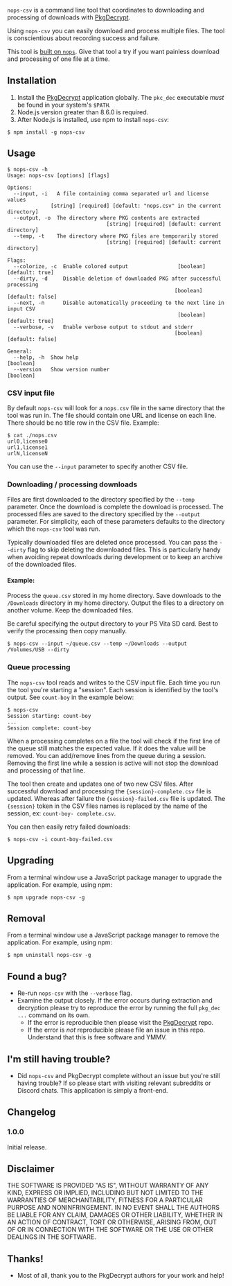 `nops-csv` is a command line tool that coordinates to downloading and processing
of downloads with [PkgDecrypt](https://github.com/weaknespase/PkgDecrypt/).

Using `nops-csv` you can easily download and process multiple files. The tool is
conscientious about recording success and failure.

This tool is [built on `nops`](https://www.npmjs.com/package/nops). Give that
tool a try if you want painless download and processing of one file at a time.

## Installation

1. Install the [PkgDecrypt](https://github.com/weaknespase/PkgDecrypt/)
application globally. The `pkc_dec` executable _must_ be found in your
system's `$PATH`.
2. Node.js version greater than 8.6.0 is required.
3. After Node.js is installed, use npm to install `nops-csv`:

```
$ npm install -g nops-csv
```

## Usage

```
$ nops-csv -h
Usage: nops-csv [options] [flags]

Options:
  --input, -i   A file containing comma separated url and license values
              [string] [required] [default: "nops.csv" in the current directory]
  --output, -o  The directory where PKG contents are extracted
                                [string] [required] [default: current directory]
  --temp, -t    The directory where PKG files are temporarily stored
                                [string] [required] [default: current directory]

Flags:
  --colorize, -c  Enable colored output                [boolean] [default: true]
  --dirty, -d     Disable deletion of downloaded PKG after successful processing
                                                      [boolean] [default: false]
  --next, -n      Disable automatically proceeding to the next line in input CSV
                                                       [boolean] [default: true]
  --verbose, -v   Enable verbose output to stdout and stderr
                                                      [boolean] [default: false]

General:
  --help, -h  Show help                                                [boolean]
  --version   Show version number                                      [boolean]
```

### CSV input file

By default `nops-csv` will look for a `nops.csv` file in the same directory that
the tool was run in. The file should contain one URL and license on each line.
There should be no title row in the CSV file. Example:

```
$ cat ./nops.csv
url0,license0
url1,license1
urlN,licenseN
```

You can use the `--input` parameter to specify another CSV file.

### Downloading / processing downloads

Files are first downloaded to the directory specified by the `--temp` parameter.
Once the download is complete the download is processed. The processed files are
saved to the directory specified by the `--output` parameter. For simplicity,
each of these parameters defaults to the directory which the `nops-csv` tool was
run.

Typically downloaded files are deleted once processed. You can pass the
`--dirty` flag to skip deleting the downloaded files. This is particularly
handy when avoiding repeat downloads during development or to keep an archive of
the downloaded files.

#### Example:

Process the `queue.csv` stored in my home directory. Save downloads to the
`/Downloads` directory in my home directory. Output the files to a directory on
another volume. Keep the downloaded files.

Be careful specifying the output directory to your PS Vita SD card. Best to
verify the processing then copy manually.

```
$ nops-csv --input ~/queue.csv --temp ~/Downloads --output /Volumes/USB --dirty
```

### Queue processing

The `nops-csv` tool reads and writes to the CSV input file. Each time you run
the tool you're starting a "session". Each session is identified by the tool's
output. See `count-boy` in the example below:

```
$ nops-csv
Session starting: count-boy
...
Session complete: count-boy
```

When a processing completes on a file the tool will check if the first line of
the queue still matches the expected value. If it does the value will be
removed. You can add/remove lines from the queue during a session. Removing the
first line while a session is active will not stop the download and processing
of that line.

The tool then create and updates one of two new CSV files. After successful
download and processing the `{session}-complete.csv` file is updated. Whereas
after failure the `{session}-failed.csv` file is updated. The `{session}` token
in the CSV files names is replaced by the name of the session, ex: `count-boy-
complete.csv`.

You can then easily retry failed downloads:

```
$ nops-csv -i count-boy-failed.csv
```

## Upgrading

From a terminal window use a JavaScript package manager to upgrade the
application. For example, using npm:

```
$ npm upgrade nops-csv -g
```

## Removal

From a terminal window use a JavaScript package manager to remove the
application. For example, using npm:

```
$ npm uninstall nops-csv -g
```

## Found a bug?

* Re-run `nops-csv` with the `--verbose` flag.
* Examine the output closely. If the error occurs during extraction and
decryption please try to reproduce the error by running the full `pkg_dec ...`
command on its own.
  * If the error is reproducible then please visit the
  [PkgDecrypt](https://github.com/weaknespase/PkgDecrypt/) repo.
  * If the error is _not_ reproducible please file an issue in this repo.
  Understand that this is free software and YMMV.

## I'm still having trouble?

* Did `nops-csv` and PkgDecrypt complete without an issue but you're still
having trouble? If so please start with visiting relevant subreddits or Discord
chats. This application is simply a front-end.

## Changelog

### 1.0.0

Initial release.

## Disclaimer

THE SOFTWARE IS PROVIDED "AS IS", WITHOUT WARRANTY OF ANY KIND, EXPRESS OR
IMPLIED, INCLUDING BUT NOT LIMITED TO THE WARRANTIES OF MERCHANTABILITY, FITNESS
FOR A PARTICULAR PURPOSE AND NONINFRINGEMENT. IN NO EVENT SHALL THE AUTHORS BE
LIABLE FOR ANY CLAIM, DAMAGES OR OTHER LIABILITY, WHETHER IN AN ACTION OF
CONTRACT, TORT OR OTHERWISE, ARISING FROM, OUT OF OR IN CONNECTION WITH THE
SOFTWARE OR THE USE OR OTHER DEALINGS IN THE SOFTWARE.

## Thanks!

* Most of all, thank you to the PkgDecrypt authors for your work and help!
